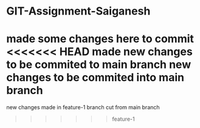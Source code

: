 # GIT-Assignment-Saiganesh

made some changes here to commit
<<<<<<< HEAD
made new changes to be commited to main branch
new changes to be commited into main branch
=======
new changes made in feature-1 branch cut from main branch
>>>>>>> feature-1
